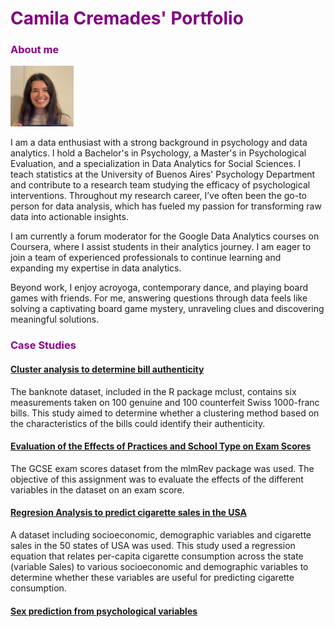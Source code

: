 # <span style="color: purple;">Camila Cremades' Portfolio</span>

### <span style="color: DarkMagenta;">About me</span>

<img src="FotoCami.jpg" width="20%" />

I am a data enthusiast with a strong background in psychology and data analytics. I hold a Bachelor's in Psychology, a Master's in Psychological Evaluation, and a specialization in Data Analytics for Social Sciences. I teach statistics at the University of Buenos Aires' Psychology Department and contribute to a research team studying the efficacy of psychological interventions. Throughout my research career, I’ve often been the go-to person for data analysis, which has fueled my passion for transforming raw data into actionable insights.

I am currently a forum moderator for the Google Data Analytics courses on Coursera, where I assist students in their analytics journey. I am eager to join a team of experienced professionals to continue learning and expanding my expertise in data analytics.

Beyond work, I enjoy acroyoga, contemporary dance, and playing board games with friends. For me, answering questions through data feels like solving a captivating board game mystery, unraveling clues and discovering meaningful solutions.

### <span style="color: DarkMagenta;">Case Studies</span>

#### [Cluster analysis to determine bill authenticity](https://camila-cremades.github.io/Case-Studies/Cluster_Analysis.html)

The banknote dataset, included in the R package mclust, contains six measurements taken on 100 genuine and 100 counterfeit Swiss 1000-franc bills.
This study aimed to determine whether a clustering method based on the characteristics of the bills could identify their authenticity.

#### [Evaluation of the Effects of Practices and School Type on Exam Scores](https://camila-cremades.github.io/Case-Studies/Lineal_Regresion_2.html)

The GCSE exam scores dataset from the mlmRev package was used. The objective of this assignment was to evaluate the effects of the different variables in the dataset on an exam score.

#### [Regresion Analysis to predict cigarette sales in the USA](https://camila-cremades.github.io/Case-Studies/Lineal_Regresion.html)

A dataset including socioeconomic, demographic variables and cigarette sales in the 50 states of USA was used.
This study used a regression equation that relates per-capita cigarette consumption across the state (variable Sales) to various socioeconomic and demographic variables to determine whether these variables are useful for predicting cigarette consumption.

#### [Sex prediction from psychological variables](https://camila-cremades.github.io/Case-Studies/Sex-prediction-from-psychological-variables.html)
